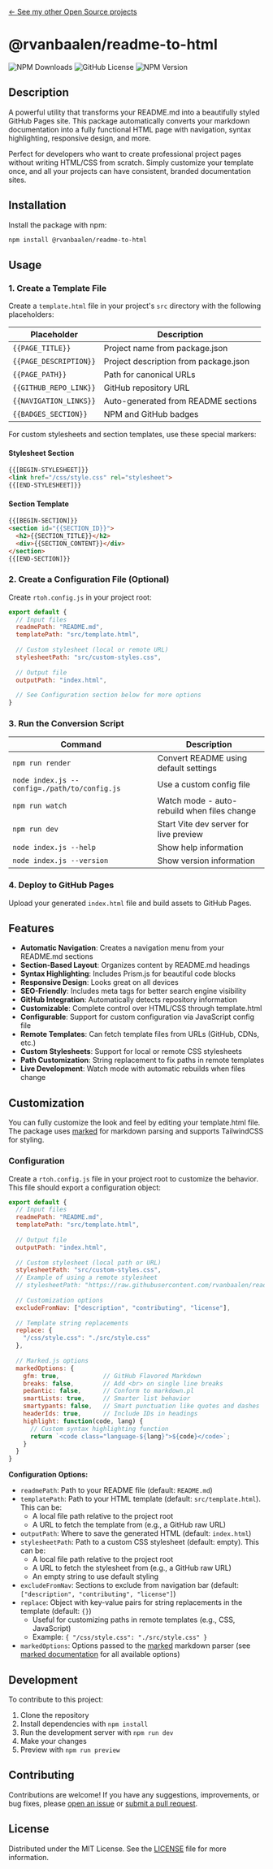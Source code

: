 [&larr; See my other Open Source projects](https://robinvanbaalen.nl)

# @rvanbaalen/readme-to-html
![NPM Downloads](https://img.shields.io/npm/d18m/%40rvanbaalen%2Freadme-to-html)
![GitHub License](https://img.shields.io/github/license/rvanbaalen/readme-to-html)
![NPM Version](https://img.shields.io/npm/v/%40rvanbaalen%2Freadme-to-html)

## Description

A powerful utility that transforms your README.md into a beautifully styled GitHub Pages site. This package automatically converts your markdown documentation into a fully functional HTML page with navigation, syntax highlighting, responsive design, and more.

Perfect for developers who want to create professional project pages without writing HTML/CSS from scratch. Simply customize your template once, and all your projects can have consistent, branded documentation sites.

## Installation

Install the package with npm:

```bash
npm install @rvanbaalen/readme-to-html
```

## Usage

### 1. Create a Template File

Create a `template.html` file in your project's `src` directory with the following placeholders:

| Placeholder | Description |
|-------------|-------------|
| `{{PAGE_TITLE}}` | Project name from package.json |
| `{{PAGE_DESCRIPTION}}` | Project description from package.json |
| `{{PAGE_PATH}}` | Path for canonical URLs |
| `{{GITHUB_REPO_LINK}}` | GitHub repository URL |
| `{{NAVIGATION_LINKS}}` | Auto-generated from README sections |
| `{{BADGES_SECTION}}` | NPM and GitHub badges | 

For custom stylesheets and section templates, use these special markers:

#### Stylesheet Section
```html
{{[BEGIN-STYLESHEET]}}
<link href="/css/style.css" rel="stylesheet">
{{[END-STYLESHEET]}}
```

#### Section Template
```html
{{[BEGIN-SECTION]}}
<section id="{{SECTION_ID}}">
  <h2>{{SECTION_TITLE}}</h2>
  <div>{{SECTION_CONTENT}}</div>
</section>
{{[END-SECTION]}}
```

### 2. Create a Configuration File (Optional)

Create `rtoh.config.js` in your project root:

```javascript
export default {
  // Input files
  readmePath: "README.md",
  templatePath: "src/template.html",
  
  // Custom stylesheet (local or remote URL)
  stylesheetPath: "src/custom-styles.css",
  
  // Output file
  outputPath: "index.html",
  
  // See Configuration section below for more options
}
```

### 3. Run the Conversion Script

| Command | Description |
|---------|-------------|
| `npm run render` | Convert README using default settings |
| `node index.js --config=./path/to/config.js` | Use a custom config file |
| `npm run watch` | Watch mode - auto-rebuild when files change |
| `npm run dev` | Start Vite dev server for live preview |
| `node index.js --help` | Show help information |
| `node index.js --version` | Show version information |

### 4. Deploy to GitHub Pages

Upload your generated `index.html` file and build assets to GitHub Pages.

## Features

- **Automatic Navigation**: Creates a navigation menu from your README.md sections
- **Section-Based Layout**: Organizes content by README.md headings
- **Syntax Highlighting**: Includes Prism.js for beautiful code blocks
- **Responsive Design**: Looks great on all devices
- **SEO-Friendly**: Includes meta tags for better search engine visibility
- **GitHub Integration**: Automatically detects repository information
- **Customizable**: Complete control over HTML/CSS through template.html
- **Configurable**: Support for custom configuration via JavaScript config file
- **Remote Templates**: Can fetch template files from URLs (GitHub, CDNs, etc.)
- **Custom Stylesheets**: Support for local or remote CSS stylesheets
- **Path Customization**: String replacement to fix paths in remote templates
- **Live Development**: Watch mode with automatic rebuilds when files change

## Customization

You can fully customize the look and feel by editing your template.html file. The package uses [marked](https://github.com/markedjs/marked) for markdown parsing and supports TailwindCSS for styling.

### Configuration

Create a `rtoh.config.js` file in your project root to customize the behavior. This file should export a configuration object:

```javascript
export default {
  // Input files
  readmePath: "README.md",
  templatePath: "src/template.html",
  
  // Output file
  outputPath: "index.html",
  
  // Custom stylesheet (local path or URL)
  stylesheetPath: "src/custom-styles.css",
  // Example of using a remote stylesheet
  // stylesheetPath: "https://raw.githubusercontent.com/rvanbaalen/readme-to-html/main/src/styles.css",
  
  // Customization options
  excludeFromNav: ["description", "contributing", "license"],
  
  // Template string replacements
  replace: {
    "/css/style.css": "./src/style.css" 
  },
  
  // Marked.js options
  markedOptions: {
    gfm: true,            // GitHub Flavored Markdown
    breaks: false,        // Add <br> on single line breaks
    pedantic: false,      // Conform to markdown.pl
    smartLists: true,     // Smarter list behavior
    smartypants: false,   // Smart punctuation like quotes and dashes
    headerIds: true,      // Include IDs in headings
    highlight: function(code, lang) {
      // Custom syntax highlighting function
      return `<code class="language-${lang}">${code}</code>`;
    }
  }
}
```

**Configuration Options:**

- `readmePath`: Path to your README file (default: `README.md`)
- `templatePath`: Path to your HTML template (default: `src/template.html`). This can be:
  - A local file path relative to the project root
  - A URL to fetch the template from (e.g., a GitHub raw URL)
- `outputPath`: Where to save the generated HTML (default: `index.html`)
- `stylesheetPath`: Path to a custom CSS stylesheet (default: empty). This can be:
  - A local file path relative to the project root
  - A URL to fetch the stylesheet from (e.g., a GitHub raw URL)
  - An empty string to use default styling
- `excludeFromNav`: Sections to exclude from navigation bar (default: `["description", "contributing", "license"]`)
- `replace`: Object with key-value pairs for string replacements in the template (default: `{}`)
  - Useful for customizing paths in remote templates (e.g., CSS, JavaScript)
  - Example: `{ "/css/style.css": "./src/style.css" }`
- `markedOptions`: Options passed to the [marked](https://github.com/markedjs/marked) markdown parser (see [marked documentation](https://marked.js.org/using_advanced#options) for all available options)

## Development

To contribute to this project:

1. Clone the repository
2. Install dependencies with `npm install`
3. Run the development server with `npm run dev`
4. Make your changes
5. Preview with `npm run preview`

## Contributing

Contributions are welcome! If you have any suggestions, improvements, or bug fixes, please [open an issue](https://github.com/rvanbaalen/readme-to-html/issues/new) or [submit a pull request](https://github.com/rvanbaalen/readme-to-html/pulls).

## License

Distributed under the MIT License. See the [LICENSE](LICENSE) file for more information.
